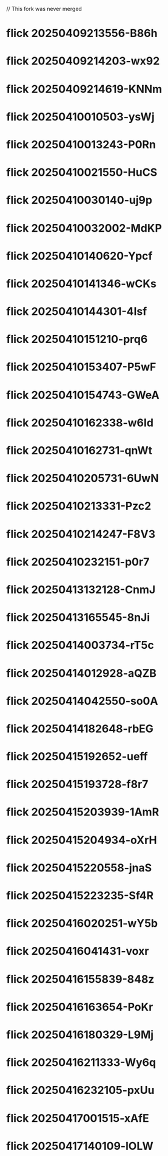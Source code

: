 // This fork was never merged
# flick 20250409213556-B86h
# flick 20250409214203-wx92
# flick 20250409214619-KNNm
# flick 20250410010503-ysWj
# flick 20250410013243-P0Rn
# flick 20250410021550-HuCS
# flick 20250410030140-uj9p
# flick 20250410032002-MdKP
# flick 20250410140620-Ypcf
# flick 20250410141346-wCKs
# flick 20250410144301-4Isf
# flick 20250410151210-prq6
# flick 20250410153407-P5wF
# flick 20250410154743-GWeA
# flick 20250410162338-w6Id
# flick 20250410162731-qnWt
# flick 20250410205731-6UwN
# flick 20250410213331-Pzc2
# flick 20250410214247-F8V3
# flick 20250410232151-p0r7
# flick 20250413132128-CnmJ
# flick 20250413165545-8nJi
# flick 20250414003734-rT5c
# flick 20250414012928-aQZB
# flick 20250414042550-so0A
# flick 20250414182648-rbEG
# flick 20250415192652-ueff
# flick 20250415193728-f8r7
# flick 20250415203939-1AmR
# flick 20250415204934-oXrH
# flick 20250415220558-jnaS
# flick 20250415223235-Sf4R
# flick 20250416020251-wY5b
# flick 20250416041431-voxr
# flick 20250416155839-848z
# flick 20250416163654-PoKr
# flick 20250416180329-L9Mj
# flick 20250416211333-Wy6q
# flick 20250416232105-pxUu
# flick 20250417001515-xAfE
# flick 20250417140109-lOLW
